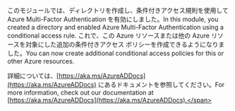 <span data-ttu-id="af144-101">このモジュールでは、ディレクトリを作成し、条件付きアクセス規則を使用して Azure Multi-Factor Authentication を有効にしました。</span><span class="sxs-lookup"><span data-stu-id="af144-101">In this module, you created a directory and enabled Azure Multi-Factor Authentication using a conditional access rule.</span></span> <span data-ttu-id="af144-102">これで、この Azure リソースまたは他の Azure リソースを対象にした追加の条件付きアクセス ポリシーを作成できるようになりました。</span><span class="sxs-lookup"><span data-stu-id="af144-102">You can now create additional conditional access policies for this or other Azure resources.</span></span>

<span data-ttu-id="af144-103">詳細については、[https://aka.ms/AzureADDocs](https://aka.ms/AzureADDocs) にあるドキュメントを参照してください。</span><span class="sxs-lookup"><span data-stu-id="af144-103">For more information, check out our documentation at [https://aka.ms/AzureADDocs](https://aka.ms/AzureADDocs).</span></span>
